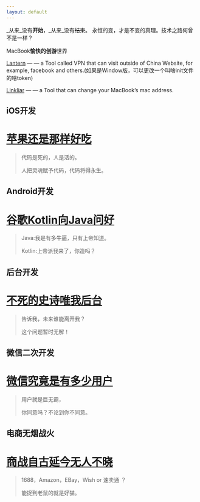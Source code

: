 ```yaml
---
layout: default
---
```


_从来_没有**开始**，_从来_没有~~结束~~。 永恒的变，才是不变的真理。技术之路何曾不是一样？



MacBook**愉快的创游**世界

[Lantern](https://github.com/getlantern/lantern) — — a Tool called VPN that can visit outside of China Website, for example, facebook and others.(如果是Window版，可以更改一个叫啥init文件的啥token)

[Linkliar](https://github.com/halo/LinkLiar)  — — a Tool that can change your MacBook’s mac address.



## iOS开发

# [苹果还是那样好吃](md/iOSCodeMark.md)

>  代码是死的，人是活的。
>
>  人把灵魂赋予代码，代码将得永生。







## Android开发

# [谷歌Kotlin向Java问好](md/androidCodeMark.md)

> Java:我是有多牛逼，只有上帝知道。
>
> Kotlin:上帝派我来了，你造吗？







## 后台开发

# [不死的史诗唯我后台](md/platformCodeMark.md)

>  告诉我，未来谁能离开我？
>
>  这个问题暂时无解！







## 微信二次开发

# [微信究竟是有多少用户](md/wxCodeMark.md)

>  用户就是巨无霸，
>
>  你同意吗？不论到你不同意。





## 电商无烟战火

# [商战自古延今无人不晓](md/electricityArticleMark.md)

>  1688，Amazon，EBay，Wish or 速卖通 ？
>
>  能捉到老鼠的就是好猫。

